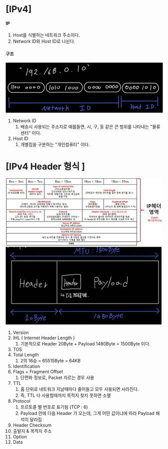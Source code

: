 # [IPv4]

#### IP

1. Host를 식별하는 네트워크 주소이다. 
2. Network ID와 Host ID로 나뉜다. 

#### 구조

<img src="./images/IPv4.jpg" width="600">

1. Network ID
   1. 배송시 사용되는 주소지로 예를들면, 시, 구, 동 같은 큰 범위를 나타내는 "물류센터" 이다. 
2. Host ID 
   1. 개별집을 구분하는 "개인컴퓨터" 이다. 

# [IPv4 Header 형식 ]

<img src="./images/IP헤더.png" width="800">

<img src="./images/IP Header 형태.jpg" width="500">

1. Version
2. IHL ( Internet Header Length )
   1. 기본적으로 Header 20Byte + Payload 1480Byte  = 1500Byte 이다. 
3. TOS
4. Total Length
   1. 2의 16승 = 65515Byte = 64KB 
5. Identification
6. Flags + Fragment Offset
   1. 단편화 정보로, Packet 자르는 경우 사용 
7. TTL 
   1. 홉 단위로 네트워크 지날때마다 줄어들고 모두 사용되면 사라진다. 
   2. 즉, TTL 다 사용할때까지 목적지 찾지 못하면 소멸 
8. Protocol
   1. 프르토콜 별 번호로 표기됨 (TCP : 6)
   2. Payload 안에 다음 Header 가 오는데, 그게 어떤 값이냐에 따라 Payload 해석이 달라짐 
9. Header Checksum 
10. 출발지 & 목적지 주소
11. Option
12. Data